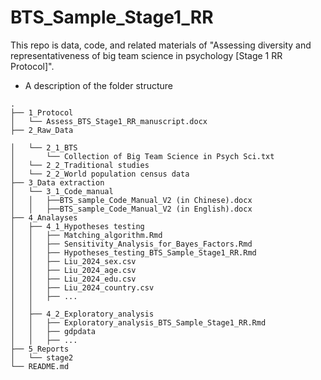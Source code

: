 # BTS_Sample_Stage1_RR
This repo is data, code, and related materials of "Assessing diversity and representativeness of big team science in psychology [Stage 1 RR Protocol]". 

- A description of the folder structure

```
.
├── 1_Protocol
│   └── Assess_BTS_Stage1_RR_manuscript.docx
├── 2_Raw_Data

│   └── 2_1_BTS
│       └── Collection of Big Team Science in Psych Sci.txt
│   └── 2_2_Traditional studies 
│   └── 2_2_World population census data
├── 3_Data extraction
│   └── 3_1_Code_manual
│   │   ├──BTS_sample_Code_Manual_V2 (in Chinese).docx
│   │   ├──BTS_sample_Code_Manual_V2 (in English).docx       
├── 4_Analayses
│   ├── 4_1_Hypotheses testing
│   │   ├── Matching_algorithm.Rmd
│   │   ├── Sensitivity_Analysis_for_Bayes_Factors.Rmd   
│   │   ├── Hypotheses_testing_BTS_Sample_Stage1_RR.Rmd
│   │   ├── Liu_2024_sex.csv
│   │   ├── Liu_2024_age.csv
│   │   ├── Liu_2024_edu.csv
│   │   ├── Liu_2024_country.csv
│   │   ├── ...
│   │   
│   ├── 4_2_Exploratory_analysis
│   │   ├── Exploratory_analysis_BTS_Sample_Stage1_RR.Rmd
│   │   ├── gdpdata
│   │   ├── ...
├── 5_Reports
│   └── stage2
└── README.md
```



